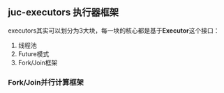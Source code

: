 ## juc-executors 执行器框架

executors其实可以划分为3大块，每一块的核心都是基于**Executor**这个接口：

1. 线程池
2. Future模式
3. Fork/Join框架

### Fork/Join并行计算框架

